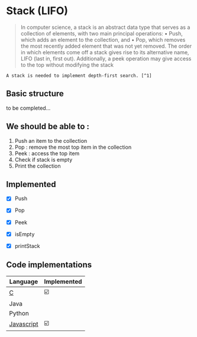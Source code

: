 # Stack (LIFO)

> In computer science, a stack is an abstract data type that serves as a collection of elements, with two main principal operations:
	•	Push, which adds an element to the collection, and
	•	Pop, which removes the most recently added element that was not yet removed.
The order in which elements come off a stack gives rise to its alternative name, LIFO (last in, first out). Additionally, a peek operation may give access to the top without modifying the stack 
	
	A stack is needed to implement depth-first search. [^1]

## Basic structure 

to be completed...

## We should be able to : 

1. Push an item to the collection
2. Pop : remove the most top item in the collection
3. Peek : access the top item 
4. Check if stack is empty
5. Print the collection 

## Implemented

- [x] Push
- [x] Pop
- [x] Peek
- [x] isEmpty
- [x] printStack


## Code implementations

| Language   | Implemented |
| ---------- | ----------- |
| [C](C)     | :ballot_box_with_check:  |
| Java       |             |
| Python     |             |
| [Javascript](js) | :ballot_box_with_check:  |



[^1]: https://en.wikipedia.org/wiki/Stack_(abstract_data_type)

